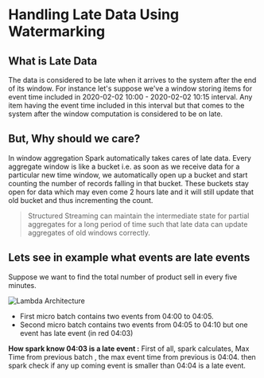 # Handling Late Data Using Watermarking

## What is Late Data
The data is considered to be late when it arrives to the system after the end of its window. For instance let's suppose we've a window storing items for event time included in 2020-02-02 10:00 - 2020-02-02 10:15 interval. Any item having the event time included in this interval but that comes to the system after the window computation is considered to be on late. 

## But, Why should we care?
In window aggregation Spark automatically takes cares of late data. Every aggregate window is like a bucket i.e. as soon as we receive data for a particular new time window, we automatically open up a bucket and start counting the number of records falling in that bucket. These buckets stay open for data which may even come 2 hours late and it will still update that old bucket and thus incrementing the count.

> Structured Streaming can maintain the intermediate state for partial aggregates for a long period of time such that late data can update aggregates of old windows correctly.

## Lets see in example what events are late events

Suppose we want to find the total number of product sell in every five minutes.

![Lambda Architecture](https://github.com/gurditsingh/blog/blob/gh-pages/_screenshots/late_1.jpg?raw=true) 

 - First micro batch contains two events from 04:00 to 04:05.
 - Second micro batch contains two events from 04:05 to 04:10 but one event has late event (in red 04:03)
 
 **How spark know 04:03 is a late event :**   First of all, spark calculates, Max Time from previous batch , the max event time from previous is 04:04. then spark check if any up coming event is smaller than 04:04 is a late event. 

<!--stackedit_data:
eyJoaXN0b3J5IjpbMjAzNTA1MjMwNiwxNjkzMzg5NjU5LC0zNT
kxNDUzNTksNDc2NDM1MDQ3LC0xMTc1NTM2ODc5LDYyOTgwMjc3
Myw2MjQ2MjAyMTAsMTE5OTMxNDU2MiwtMTI5NTQwMTQ2OCw0Mz
I3Njk3NDcsNTUxMjQ2NjYsNDQ5NzQyOCw3OTk3MzkxNzIsLTIz
NDM4OTQwLC0yMDgyOTUzMjQwLDg5MzE5MDgyOSwtMTk2NDI1Nz
UxOSwtMTcyMDMzNDk1OSwtMTA1NjY3MjE5MiwxNDIwNzk4NTYx
XX0=
-->
